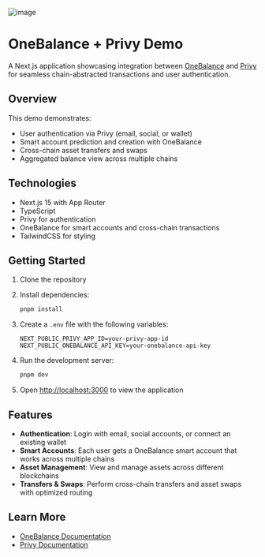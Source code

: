 ![image](https://github.com/user-attachments/assets/b3d3c851-aca5-418c-915b-cd17c1c0046c)

# OneBalance + Privy Demo

A Next.js application showcasing integration between [OneBalance](https://onebalance.io) and [Privy](https://privy.io) for seamless chain-abstracted transactions and user authentication.

## Overview

This demo demonstrates:
- User authentication via Privy (email, social, or wallet)
- Smart account prediction and creation with OneBalance
- Cross-chain asset transfers and swaps
- Aggregated balance view across multiple chains

## Technologies

- Next.js 15 with App Router
- TypeScript
- Privy for authentication
- OneBalance for smart accounts and cross-chain transactions
- TailwindCSS for styling

## Getting Started

1. Clone the repository
2. Install dependencies:
   ```bash
   pnpm install
   ```

3. Create a `.env` file with the following variables:
   ```
   NEXT_PUBLIC_PRIVY_APP_ID=your-privy-app-id
   NEXT_PUBLIC_ONEBALANCE_API_KEY=your-onebalance-api-key
   ```

4. Run the development server:
   ```bash
   pnpm dev
   ```

5. Open [http://localhost:3000](http://localhost:3000) to view the application

## Features

- **Authentication**: Login with email, social accounts, or connect an existing wallet
- **Smart Accounts**: Each user gets a OneBalance smart account that works across multiple chains
- **Asset Management**: View and manage assets across different blockchains
- **Transfers & Swaps**: Perform cross-chain transfers and asset swaps with optimized routing

## Learn More

- [OneBalance Documentation](https://docs.onebalance.io/)
- [Privy Documentation](https://docs.privy.io/)
